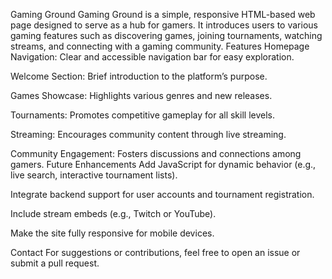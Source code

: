 Gaming Ground
Gaming Ground is a simple, responsive HTML-based web page designed to serve as a hub for gamers. It introduces users to various gaming features such as discovering games, joining tournaments, watching streams, and connecting with a gaming community.
 Features
Homepage Navigation: Clear and accessible navigation bar for easy exploration.

Welcome Section: Brief introduction to the platform’s purpose.

Games Showcase: Highlights various genres and new releases.

Tournaments: Promotes competitive gameplay for all skill levels.

Streaming: Encourages community content through live streaming.

Community Engagement: Fosters discussions and connections among gamers.
 Future Enhancements
Add JavaScript for dynamic behavior (e.g., live search, interactive tournament lists).

Integrate backend support for user accounts and tournament registration.

Include stream embeds (e.g., Twitch or YouTube).

Make the site fully responsive for mobile devices.

 Contact
For suggestions or contributions, feel free to open an issue or submit a pull request.
